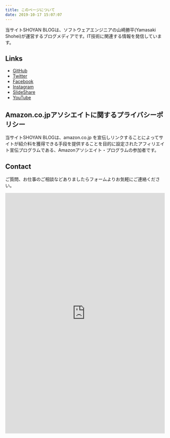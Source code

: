 ```yaml
---
title: このページについて
date: 2019-10-17 15:07:07
---
```


当サイトSHOYAN BLOGは、ソフトウェアエンジニアの山崎勝平(Yamasaki Shohei)が運営するブログメディアです。IT技術に関連する情報を発信しています。

## Links

* <a href="https://github.com/shoyan" target="_blank">GitHub</a>
* <a href="https://twitter.com/sinn_shoyan" target="_blank">Twitter</a>
* <a href="https://www.facebook.com/shohei.yamasaki0406" target="_blank">Facebook</a>
* <a href="https://instagram.com/shoheiyamasaki" target="_blank">Instagram</a>
* <a href="https://speakerdeck.com/shoyan" target="_blank">SlideShare</a>
* <a href="https://www.youtube.com/channel/UCpvoHGGd2lKScMNx-bcg7aA?view_as=subscriber" target="_blank">YouTube</a>

## Amazon.co.jpアソシエイトに関するプライバシーポリシー

当サイトSHOYAN BLOGは、amazon.co.jp を宣伝しリンクすることによってサイトが紹介料を獲得できる手段を提供することを目的に設定されたアフィリエイト宣伝プログラムである、Amazonアソシエイト・プログラムの参加者です。

## Contact

ご質問、お仕事のご相談などありましたらフォームよりお気軽にご連絡ください。

<iframe src="https://docs.google.com/forms/d/e/1FAIpQLSdgTCU0rYXVWGuLRuxG62yr9uyJylBbrrFjU3X7-g6TxdPQkg/viewform?embedded=true" width="100%" height="760" frameborder="0" marginheight="0" marginwidth="0">読み込んでいます...</iframe>
